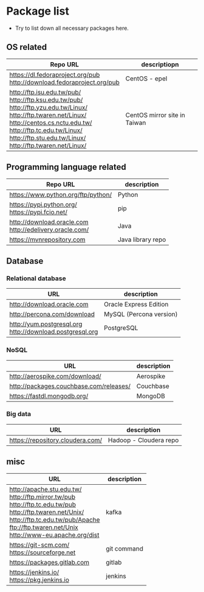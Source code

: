 # Package list 
- Try to list down all necessary packages here.

## OS related
| Repo URL | descriptiopn |
|---|---|
| https://dl.fedoraproject.org/pub<br />http://download.fedoraproject.org/pub | CentOS - epel |
| http://ftp.isu.edu.tw/pub/<br />http://ftp.ksu.edu.tw/pub/<br />http://ftp.yzu.edu.tw/Linux/<br />http://ftp.twaren.net/Linux/<br > http://centos.cs.nctu.edu.tw/<br >http://ftp.tc.edu.tw/Linux/<br >http://ftp.stu.edu.tw/Linux/<br >http://ftp.twaren.net/Linux/ | CentOS mirror site in Taiwan |

## Programming language related
| Repo URL | description |
|--|--|
| https://www.python.org/ftp/python/ | Python |
| https://pypi.python.org/<br />https://pypi.fcio.net/ | pip |
| http://download.oracle.com<br />http://edelivery.oracle.com/| Java |
| https://mvnrepository.com<br />| Java library repo |

## Database
### Relational database
| URL | description |
|--|--|
| http://download.oracle.com | Oracle Express Edition |
| http://percona.com/download | MySQL (Percona version) |
| http://yum.postgresql.org<br />http://download.postgresql.org| PostgreSQL |
### NoSQL
| URL | description |
|--|--|
| http://aerospike.com/download/ | Aerospike |
| http://packages.couchbase.com/releases/| Couchbase |
| https://fastdl.mongodb.org/ | MongoDB |
### Big data
| URL | description |
|--|--|
| https://repository.cloudera.com/ | Hadoop - Cloudera repo |

## misc
| URL | description |
|--|--|
| http://apache.stu.edu.tw/<br />http://ftp.mirror.tw/pub<br />http://ftp.tc.edu.tw/pub<br />http://ftp.twaren.net/Unix/<br />http://ftp.tc.edu.tw/pub/Apache<br />ftp://ftp.twaren.net/Unix<br />http://www-eu.apache.org/dist<br />| kafka |
| https://git-scm.com/<br />https://sourceforge.net | git command |
| https://packages.gitlab.com | gitlab |
| https://jenkins.io/<br />https://pkg.jenkins.io<br /> | jenkins |
